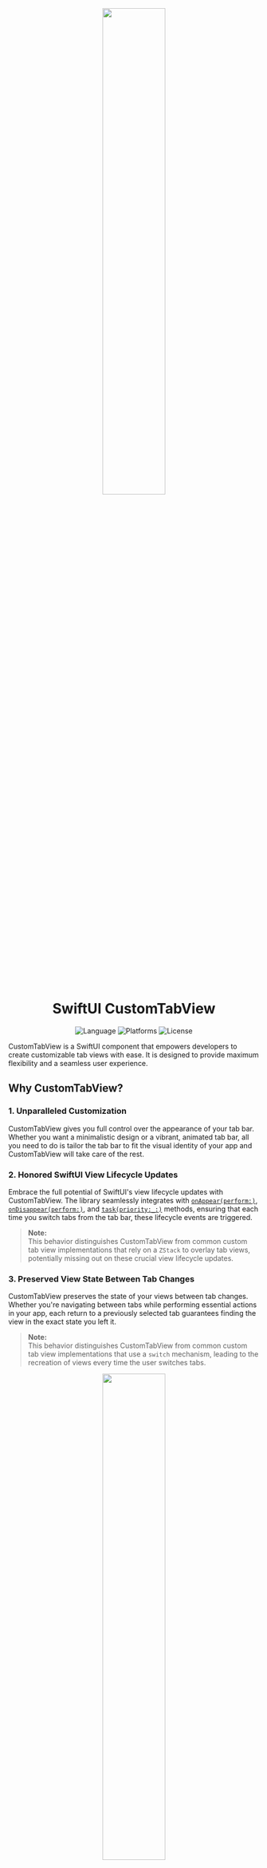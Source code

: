 <div align="center">

<img src=".github/images/header.png" height="50%" width="50%"/>

# SwiftUI CustomTabView

![Language](https://img.shields.io/badge/Swift-5-orange?logo=Swift&logoColor=white)
![Platforms](https://img.shields.io/badge/Platforms-iOS%2013+,%20macOS%2010.15+-white?labelColor=gray&style=flat)
![License](https://img.shields.io/badge/License-MIT-white?labelColor=blue&style=flat)

</div>

CustomTabView is a SwiftUI component that empowers developers to create customizable tab views with ease. It is designed to provide maximum flexibility and a seamless user experience.

## Why CustomTabView?

### 1. **Unparalleled Customization**

CustomTabView gives you full control over the appearance of your tab bar.  
Whether you want a minimalistic design or a vibrant, animated tab bar, all you need to do is tailor the tab bar to fit the visual identity of your app and CustomTabView will take care of the rest.

### 2. **Honored SwiftUI View Lifecycle Updates**

Embrace the full potential of SwiftUI's view lifecycle updates with CustomTabView. The library seamlessly integrates with [`onAppear(perform:)`](https://developer.apple.com/documentation/swiftui/view/onappear(perform:)), [`onDisappear(perform:)`](https://developer.apple.com/documentation/swiftui/view/ondisappear(perform:)), and [`task(priority:_:)`](https://developer.apple.com/documentation/swiftui/view/task(priority:_:)) methods, ensuring that each time you switch tabs from the tab bar, these lifecycle events are triggered.

> **Note:**  
This behavior distinguishes CustomTabView from common custom tab view implementations that rely on a `ZStack` to overlay tab views, potentially missing out on these crucial view lifecycle updates.

### 3. **Preserved View State Between Tab Changes**
   
CustomTabView preserves the state of your views between tab changes. Whether you're navigating between tabs while performing essential actions in your app, each return to a previously selected tab guarantees finding the view in the exact state you left it.

> **Note:**  
This behavior distinguishes CustomTabView from common custom tab view implementations that use a `switch` mechanism, leading to the recreation of views every time the user switches tabs.


<div align="center">
    <img src=".github/example.gif" height="50%"/>
</div>

## Installation

### Swift Package Manager
Add this repository as a dependency in your [`Package.swift`](https://developer.apple.com/documentation/swift_packages/package):

```swift
// swift-tools-version:5.0

import PackageDescription

let package = Package(
    ...,
    dependencies: [
        .package(url: "https://github.com/NicFontana/SwiftUI-CustomTabView.git", .upToNextMajor(from: "1.0.0"))
    ],
    ...
)
```

### Xcode
Select File \> Swift Packages \> Add Package Dependency, then enter the following URL:

```
https://github.com/NicFontana/SwiftUI-CustomTabView.git
```

For more details, see [Adding Package Dependencies to Your App](https://developer.apple.com/documentation/xcode/adding_package_dependencies_to_your_app).

## Usage

To integrate CustomTabView into your project, follow these simple steps:

#### 1. Create your custom tab bar:
```swift
enum Tab: String, Hashable, CaseIterable {
    case home, explore, favourites, other
}

struct SampleTabBarView: View {
    @Binding var selection: Tab
    let onTabSelection: (Tab) -> Void

    var body: some View {
        HStack {
            ForEach(Tab.allCases, id: \.self) { tab in
                tabBarItem(for: tab)
                    .frame(maxWidth: .infinity)
                    .contentShape(Rectangle())
                    .onTapGesture {
                        selection = tab
                        onTabSelection(tab)
                    }
            }
        }
    }

    private func tabBarItem(for tab: Tab) -> some View {
        ...
    }
}
```

#### 2. Initialise a `CustomTabView`:
```swift
import SwiftUI
import CustomTabView

@main
struct CustomTabViewExampleApp: App {

    @State private var selectedTab: Tab = .home

    private var tabBarView: SampleTabBarView {
        SampleTabBarView(selection: $selectedTab) { tab in
            print("Enjoying a custom TabView")
        }
    }

    var body: some Scene {
        WindowGroup {
            CustomTabView(tabBarView: tabBarView, tabs: Tab.allCases, selection: selectedTab) {
                NavigationView {
                    Text("Home")
                        .navigationBarTitle("Home")
                }

                NavigationView {
                    Text("Explore")
                        .navigationBarTitle("Explore")
                }

                NavigationView {
                    Text("Favourites")
                        .navigationBarTitle("Favourites")
                }

                NavigationView {
                    Text("Other")
                        .navigationBarTitle("Other")
                }
            }
        }
    }
}
```

> **Important**  
The order of the views **must** be reflected in the provided tab bar.

#### 3. (Optional) Change the tab bar position
You can change the tab bar position calling the `tabBarPosition(_:)` method on `CustomTabView`:

```swift
CustomTabView(tabBarView: tabBarView, tabs: Tab.allCases, selection: selectedTab) {
    ...
}
.tabBarPosition(.edge(.bottom))
```

Supported positions are:
- `edge(Edge)`: to place the tab bar at one edge of the screen
- `floating(Edge)`: to let the tab bar float above the content while staying at one edge of the screen

## Contributions and Issues

Contributions are welcome! If you find any issues or have suggestions for improvements, please open an issue or submit a pull request. Let's make CustomTabView even better together.

## Acknowledgments

A special thanks to the team at [Moving Parts](https://movingparts.io/) for their insightful article on ["Variadic Views in SwiftUI"](https://movingparts.io/variadic-views-in-swiftui). 
Their valuable insights and exploration of SwiftUI internals greatly contributed to the development of CustomTabView, allowing me to mimic the elegance of SwiftUI's native component APIs. 

## License

CustomTabView is available under the MIT license. See [LICENSE](/LICENSE) for details.
